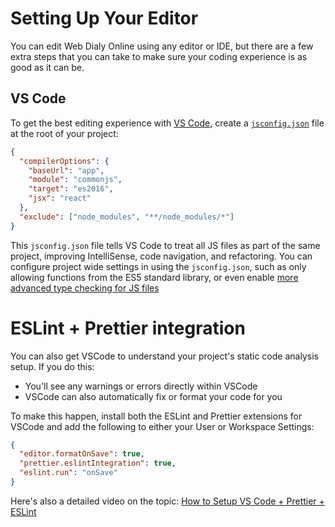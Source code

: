 # Setting Up Your Editor

You can edit Web Dialy Online using any editor or IDE, but there are a few extra steps that you can take to make sure your coding experience is as good as it can be.

## VS Code

To get the best editing experience with [VS Code](https://code.visualstudio.com), create a [`jsconfig.json`](https://code.visualstudio.com/Docs/languages/javascript#_javascript-projects-jsconfigjson) file at the root of your project:

```json
{
  "compilerOptions": {
    "baseUrl": "app",
    "module": "commonjs",
    "target": "es2016",
    "jsx": "react"
  },
  "exclude": ["node_modules", "**/node_modules/*"]
}
```

This `jsconfig.json` file tells VS Code to treat all JS files as part of the same project, improving IntelliSense, code navigation, and refactoring. You can configure project wide settings in using the `jsconfig.json`, such as only allowing functions from the ES5 standard library, or even enable [more advanced type checking for JS files](https://code.visualstudio.com/docs/languages/javascript#_type-checking)

# ESLint + Prettier integration

You can also get VSCode to understand your project's static code analysis setup. If you do this:

- You'll see any warnings or errors directly within VSCode
- VSCode can also automatically fix or format your code for you

To make this happen, install both the ESLint and Prettier extensions for VSCode and add the following to either your User or Workspace Settings:

```json
{
  "editor.formatOnSave": true,
  "prettier.eslintIntegration": true,
  "eslint.run": "onSave"
}
```

Here's also a detailed video on the topic: [How to Setup VS Code + Prettier + ESLint](https://www.youtube.com/watch?v=YIvjKId9m2c)
